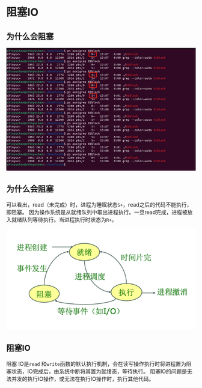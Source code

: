# 阻塞IO

## 为什么会阻塞

![block](../pics/01block.png)

## 为什么会阻塞

可以看出，read（未完成）时，进程为睡眠状态`S+`，read之后的代码不能执行，即阻塞。
因为操作系统是从就绪队列中取出进程执行。一旦read完成，进程被放入就绪队列等待执行。当进程执行时状态为`R+`。

![procstate](../pics/procstate.png)

## 阻塞IO

阻塞 IO是`read` 和`write`函数的默认执行机制，会在读写操作执行时将进程置为阻塞状态，IO完成后，由系统中断将其置为就绪态，等待执行。
阻塞IO的问题是无法并发的执行IO操作，或无法在执行IO操作时，执行其他代码。


